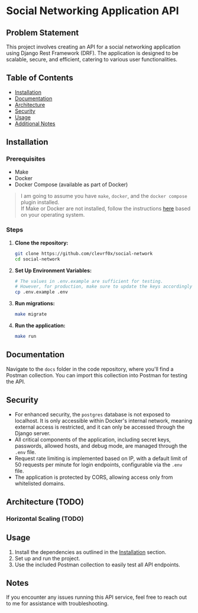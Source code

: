 # Social Networking Application API

## Problem Statement

This project involves creating an API for a social networking application using Django Rest Framework (DRF). The application is designed to be scalable, secure, and efficient, catering to various user functionalities.

## Table of Contents

- [Installation](#installation)
- [Documentation](#documentation)
- [Architecture](#architecture)
- [Security](#security)
- [Usage](#usage)
- [Additional Notes](#notes)

## Installation

### Prerequisites

- Make
- Docker
- Docker Compose (available as part of Docker)

> I am going to assume you have `make`, `docker`, and the `docker compose` plugin installed.  
> If Make or Docker are not installed, follow the instructions [here](INSTALLATION.md) based on your operating system.

### Steps

1. **Clone the repository:**

   ```bash
   git clone https://github.com/clevrf0x/social-network
   cd social-network
   ```

2. **Set Up Environment Variables:**

   ```bash
   # The values in .env.example are sufficient for testing. 
   # However, for production, make sure to update the keys accordingly.
   cp .env.example .env
   ```

3. **Run migrations:**

   ```bash
   make migrate
   ```

4. **Run the application:**

   ```bash
   make run
   ```

## Documentation

Navigate to the `docs` folder in the code repository, where you'll find a Postman collection. You can import this collection into Postman for testing the API.


## Security

- For enhanced security, the `postgres` database is not exposed to localhost. It is only accessible within Docker's internal network, meaning external access is restricted, and it can only be accessed through the Django server.
- All critical components of the application, including secret keys, passwords, allowed hosts, and debug mode, are managed through the `.env` file.
- Request rate limiting is implemented based on IP, with a default limit of 50 requests per minute for login endpoints, configurable via the `.env` file.
- The application is protected by CORS, allowing access only from whitelisted domains.

## Architecture (TODO)

### Horizontal Scaling (TODO)


## Usage

1. Install the dependencies as outlined in the [Installation](#installation) section.
2. Set up and run the project.
3. Use the included Postman collection to easily test all API endpoints.

## Notes

If you encounter any issues running this API service, feel free to reach out to me for assistance with troubleshooting.
